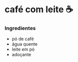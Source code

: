 # café com leite :coffee:

### Ingredientes

* pó de café 
* água quente
* leite em pó 
* adoçante



